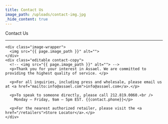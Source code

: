 ```yaml
---
title: Contact Us
image_path: /uploads/contact-img.jpg
_hide_content: true
---
```

<main>
    <section class="headline">
      <div class="inner center intro">
        <p class="title">Contact Us</p>
        <hr>
      </div>
    </section>

    <div class="image-wrapper">
      <img src="{{ page.image_path }}" alt="">
    </div>
    <div class="editable contact-copy">
      <!-- <img src="{{ page.image_path }}" alt=""> -->
      <p>Thank you for your interest in Assael. We are committed to providing the highest quality of service. </p>

      <p>For all inquiries, including press and wholesale, please email us at <a href="mailto:info@assael.com">info@assael.com</a>.</p>

      <p>To speak to someone directly, please call 212.819.0060.<br />
        Monday – Friday, 9am – 5pm EST. {{contact.phone}}</p>

      <p>For the nearest authorized retailer, please visit the <a href="/retailers">Store Locator</a>.</p>
    </div>

</main>
